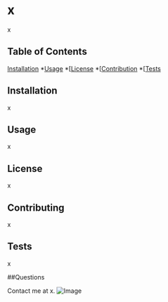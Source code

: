 # x

x

## Table of Contents

[Installation](#Installation) 
*[Usage](#Usage)
*[[License](#License)
*[[Contribution](#Contribution)
*[[Tests](#Tests)


## Installation

x


## Usage

x


## License

x


## Contributing

x

## Tests

x

##Questions 

Contact me at x.
![Image](undefined)
